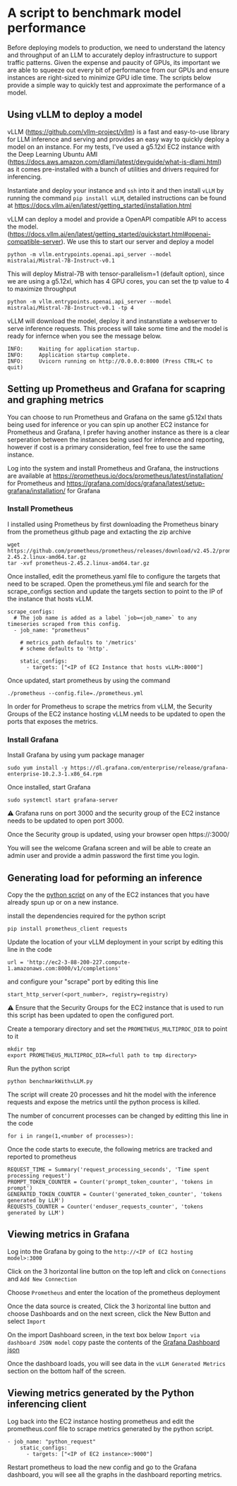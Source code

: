 # A script to benchmark model performance 

Before deploying models to production, we need to understand the latency and throughput of an LLM to accurately deploy infrastructure to support traffic patterns. Given the expense and paucity of GPUs, its important we are able to squeeze out every bit of performance from our GPUs and ensure instances are right-sized to minimize GPU idle time. The scripts below provide a simple way to quickly test and approximate the performance of a model. 


## Using vLLM to deploy a model 

vLLM (https://github.com/vllm-project/vllm) is a fast and easy-to-use library for LLM inference and serving and provides an easy way to quickly deploy a model on an instance. For my tests, I've used a g5.12xl EC2 instance with the Deep Learning Ubuntu AMI (https://docs.aws.amazon.com/dlami/latest/devguide/what-is-dlami.html) as it comes pre-installed with a bunch of utilities and drivers required for inferencing.

Instantiate and deploy your instance and `ssh` into it and then install `vLLM` by running the command `pip install vLLM`, detailed instructions can be found at https://docs.vllm.ai/en/latest/getting_started/installation.html

vLLM can deploy a model and provide a OpenAPI compatible API to access the model. (https://docs.vllm.ai/en/latest/getting_started/quickstart.html#openai-compatible-server). We use this to start our server and deploy a model 

`python -m vllm.entrypoints.openai.api_server --model mistralai/Mistral-7B-Instruct-v0.1`

This will deploy Mistral-7B with tensor-parallelism=1 (default option), since we are using a g5.12xl, which has 4 GPU cores, you can set the tp value to 4 to maximize throughput

`python -m vllm.entrypoints.openai.api_server --model mistralai/Mistral-7B-Instruct-v0.1 -tp 4`

vLLM will download the model, deploy it and instanstiate a webserver to serve inference requests. This process will take some time and the model is ready for infernce when you see the message below.

```INFO:     Started server process [40118]
INFO:     Waiting for application startup.
INFO:     Application startup complete.
INFO:     Uvicorn running on http://0.0.0.0:8000 (Press CTRL+C to quit)
```

## Setting up Prometheus and Grafana for scapring and graphing metrics 

You can choose to run Prometheus and Grafana on the same g5.12xl thats being used for inference or you can spin up another EC2 instance for Prometheus and Grafana, I prefer having another instance as there is a clear serperation between the instances being used for inference and reporting, however if cost is a primary consideration, feel free to use the same instance. 

Log into the system and install Prometheus and Grafana, the instructions are available at https://prometheus.io/docs/prometheus/latest/installation/ for Prometheus and https://grafana.com/docs/grafana/latest/setup-grafana/installation/ for Grafana


### Install Prometheus
I installed using Prometheus by first downloading the Prometheus binary from the prometheus github page and extacting the zip archive

```
wget https://github.com/prometheus/prometheus/releases/download/v2.45.2/prometheus-2.45.2.linux-amd64.tar.gz
tar -xvf prometheus-2.45.2.linux-amd64.tar.gz
```

Once installed, edit the prometheus.yaml file to configure the targets that need to be scraped. Open the prometheus.yml file and search for the scrape_configs section and update the targets section to point to the IP of the instance that hosts vLLM. 

```
scrape_configs:
  # The job name is added as a label `job=<job_name>` to any timeseries scraped from this config.
  - job_name: "prometheus"

    # metrics_path defaults to '/metrics'
    # scheme defaults to 'http'.

    static_configs:
      - targets: ["<IP of EC2 Instance that hosts vLLM>:8000"]
```

Once updated, start prometheus by using the command

```
./prometheus --config.file=./prometheus.yml 
```

In order for Prometheus to scrape the metrics from vLLM, the Security Groups of the EC2 instance hosting vLLM needs to be updated to open the ports that exposes the metrics.

### Install Grafana

Install Grafana by using yum package manager 

```
sudo yum install -y https://dl.grafana.com/enterprise/release/grafana-enterprise-10.2.3-1.x86_64.rpm
```

Once installed, start Grafana 

```
sudo systemctl start grafana-server
```

:warning: Grafana runs on port 3000 and the security group of the EC2 instance needs to be updated to open port 3000. 

Once the Security group is updated, using your browser open https://<IP of the EC2 instance>:3000/

You will see the welcome Grafana screen and will be able to create an admin user and provide a admin password the first time you login. 



## Generating load for peforming an inference 

Copy the the [python script](benchmarkWithvLLM.py) on any of the EC2 instances that you have already spun up or on a new instance. 

install the dependencies required for the python script 

```
pip install prometheus_client requests
```

Update the location of your vLLM deployment in your script by editing this line in the code

```
url = 'http://ec2-3-88-200-227.compute-1.amazonaws.com:8000/v1/completions'
```

and configure your "scrape" port by editing this line 

```
start_http_server(<port_number>, registry=registry)
```

:warning: Ensure that the Security Groups for the EC2 instance that is used to run this script has been updated to open the configured port. 


Create a temporary directory and set the ```PROMETHEUS_MULTIPROC_DIR``` to point to it 

```
mkdir tmp
export PROMETHEUS_MULTIPROC_DIR=<full path to tmp directory>
```


Run the python script 

```
python benchmarkWithvLLM.py
```

The script will create 20 processes and hit the model with the inference requests and expose the metrics until the python process is killed. 

The number of concurrent processes can be changed by editting this line in the code 

```
for i in range(1,<number of processes>):
```

Once the code starts to execute, the following metrics are tracked and reported to prometheus 

```
REQUEST_TIME = Summary('request_processing_seconds', 'Time spent processing request')
PROMPT_TOKEN_COUNTER = Counter('prompt_token_counter', 'tokens in prompt')
GENERATED_TOKEN_COUNTER = Counter('generated_token_counter', 'tokens generated by LLM')
REQUESTS_COUNTER = Counter('enduser_requests_counter', 'tokens generated by LLM')
```


## Viewing metrics in Grafana

Log into the Grafana by going to the ```http://<IP of EC2 hosting model>:3000``` 

Click on the 3 horizontal line button on the top left and click on ```Connections``` and ```Add New Connection```

Choose ```Prometheus``` and enter the location of the prometheus deployment

Once the data source is created, Click the 3 horizontal line button and choose Dashboards and on the next screen, click the New Button and select ```Import```

On the import Dashboard screen, in the text box below ```Import via dashboard JSON model``` copy paste the contents of the [Grafana Dashboard json](grafanaDashboard.json)

Once the dashboard loads, you will see data in the ```vLLM Generated Metrics``` section on the bottom half of the screen. 


## Viewing metrics generated by the Python inferencing client 

Log back into the EC2 instance hosting prometheus and edit the prometheus.conf file to scrape metrics generated by the python script. 

```
- job_name: "python_request"
    static_configs:
      - targets: ["<IP of EC2 instance>:9000"]
```

Restart prometheus to load the new config and go to the Grafana dashboard, you will see all the graphs in the dashboard reporting metrics. 


